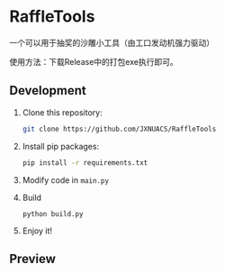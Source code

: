 # RaffleTools
一个可以用于抽奖的沙雕小工具（由工口发动机强力驱动）

使用方法：下载Release中的打包exe执行即可。

## Development

1. Clone this repository:

   ```bash
   git clone https://github.com/JXNUACS/RaffleTools
   ```

2. Install pip packages:

   ```bash
   pip install -r requirements.txt
   ```
   
3. Modify code in `main.py`

4. Build

   ```
   python build.py
   ```

5. Enjoy it!

## Preview


